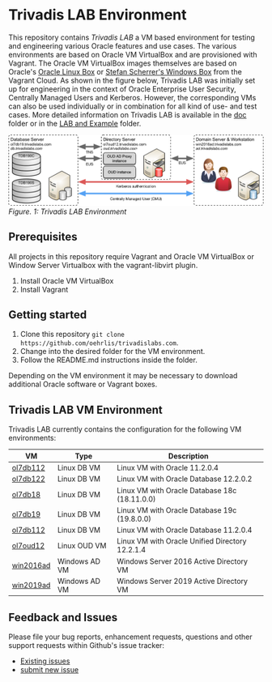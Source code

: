 # Trivadis LAB Environment

This repository contains *Trivadis LAB* a VM based environment for testing and engineering various Oracle features and use cases. The various environments are based on Oracle VM VirtualBox and are provisioned with Vagrant. The Oracle VM VirtualBox images themselves are based on Oracle's [Oracle Linux Box](https://yum.oracle.com/boxes/) or [Stefan Scherrer's Windows Box](https://app.vagrantup.com/StefanScherer) from the Vagrant Cloud. As shown in the figure below, Trivadis LAB was initially set up for engineering in the context of Oracle Enterprise User Security, Centrally Managed Users and Kerberos. However, the corresponding VMs can also be used individually or in combination for all kind of use- and test cases. More detailed information on Trivadis LAB is available in the [doc](doc) folder or in the [LAB and Example](labs) folder.

![Trivadis LAB Environment](./doc/images/LabEnvironment.png)
*Figure. 1: Trivadis LAB Environment*

## Prerequisites

All projects in this repository require Vagrant and Oracle VM VirtualBox or Window Server Virtualbox with the vagrant-libvirt plugin.

1. Install Oracle VM VirtualBox
2. Install Vagrant

## Getting started

1. Clone this repository `git clone https://github.com/oehrlis/trivadislabs.com`.
2. Change into the desired folder for the VM environment.
3. Follow the README.md instructions inside the folder.

Depending on the VM environment it may be necessary to download additional Oracle software or Vagrant boxes.

## Trivadis LAB VM Environment

Trivadis LAB currently contains the configuration for the following VM environments:

| VM                     | Type          | Description                                     |
|------------------------|---------------|-------------------------------------------------|
| [ol7db112](ol7db112)   | Linux DB VM   | Linux VM with Oracle 11.2.0.4                   |
| [ol7db122](ol7db122)   | Linux DB VM   | Linux VM with Oracle Database 12.2.0.2          |
| [ol7db18](ol7db18)     | Linux DB VM   | Linux VM with Oracle Database 18c (18.11.0.0)   |
| [ol7db19](ol7db19)     | Linux DB VM   | Linux VM with Oracle Database 19c (19.8.0.0)    |
| [ol7db112](ol7db112)   | Linux DB VM   | Linux VM with Oracle Database 11.2.0.4          |
| [ol7oud12](ol7oud12)   | Linux OUD VM  | Linux VM with Oracle Unified Directory 12.2.1.4 |
| [win2016ad](win2016ad) | Windows AD VM | Windows Server 2016 Active Directory VM         |
| [win2019ad](win2019ad) | Windows AD VM | Windows Server 2019 Active Directory VM         |

## Feedback and Issues

Please file your bug reports, enhancement requests, questions and other support requests within Github's issue tracker:

* [Existing issues](https://github.com/oehrlis/trivadislabs.com/issues)
* [submit new issue](https://github.com/oehrlis/trivadislabs.com/issues/new)
